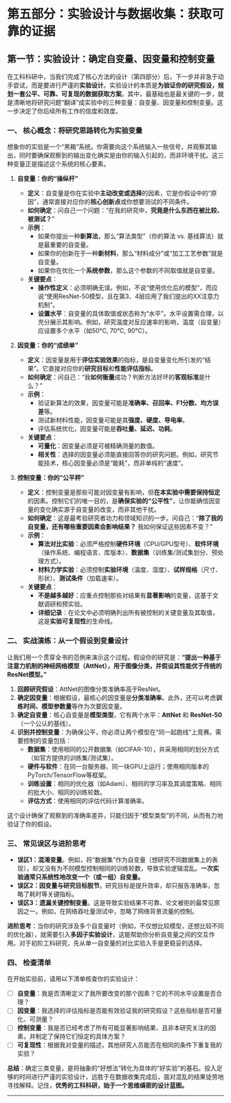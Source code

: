 # 第五部分：实验设计与数据收集：获取可靠的证据

## 第一节：实验设计：确定自变量、因变量和控制变量

在工科科研中，当我们完成了核心方法的设计（第四部分）后，下一步并非急于动手尝试，而是要进行严谨的**实验设计**。实验设计的本质是**为验证你的研究假设，规划一套公平、可靠、可复现的数据获取方案**。其中，最基础也是最关键的一步，就是清晰地将研究问题“翻译”成实验中的三种变量：自变量、因变量和控制变量。这一步决定了你后续所有工作的信度和效度。

### 一、 核心概念：将研究思路转化为实验变量

想象你的实验是一个“黑箱”系统。你需要向这个系统输入一些信号，并观察其输出，同时要确保观察到的输出变化确实是由你的输入引起的，而非环境干扰。这三种变量正是描述这个系统的核心要素。

1. **自变量：你的“操纵杆”**

    * **定义**：自变量是你在实验中**主动改变或选择**的因素，它是你假设中的“原因”，通常直接对应你的**核心创新点**或你想要测试的不同条件。
    * **如何确定**：问自己一个问题：“在我的研究中，**究竟是什么东西在被比较、被测试？**”
    * **示例**：
        * 如果你提出一种**新算法**，那么“算法类型”（你的算法 vs. 基线算法）就是最重要的自变量。
        * 如果你的创新在于一种**新材料**，那么“材料成分”或“加工工艺参数”就是自变量。
        * 如果你在优化一个**系统参数**，那么这个参数的不同取值就是自变量。
    * **关键要点**：
        * **操作性定义**：必须明确无误。例如，不说“使用优化后的模型”，而应说“使用ResNet-50模型，且在第3、4层应用了我们提出的XX注意力机制”。
        * **设置水平**：自变量的具体取值或状态称为“水平”。水平设置需合理，以充分展示其影响。例如，研究温度对反应速率的影响，温度（自变量）应设置多个水平（如50°C, 70°C, 90°C）。

2. **因变量：你的“成绩单”**

    * **定义**：因变量是用于**评估实验效果**的指标，是自变量变化所引发的“结果”。它直接对应你的**研究目标**和**性能评估指标**。
    * **如何确定**：问自己：“我**如何衡量**成功？判断方法好坏的**客观标准**是什么？”
    * **示例**：
        * 验证新算法的效果，因变量可能是**准确率、召回率、F1分数、均方误差**等。
        * 测试新材料性能，因变量可能是其**强度、硬度、导电率**。
        * 评估系统优化，因变量可能是**吞吐量、延迟、功耗**。
    * **关键要点**：
        * **可量化**：因变量必须是可被精确测量的数值。
        * **相关性**：选择的因变量必须能直接回答你的研究问题。例如，研究节能技术，核心因变量必须是“能耗”，而非单纯的“速度”。

3. **控制变量：你的“公平秤”**

    * **定义**：控制变量是那些可能对因变量有影响，但**在本实验中需要保持恒定**的因素。控制它们的唯一目的，是**确保实验的“公平性”**，让你能确信因变量的变化确实源于自变量的改变，而非其他干扰。
    * **如何确定**：这是最考验研究者功力和领域知识的一步。问自己：“**除了我的自变量，还有哪些重要因素会影响结果？** 我如何保证这些因素不变？”
    * **示例**：
        * **算法对比实验**：必须严格控制**硬件环境**（CPU/GPU型号）、**软件环境**（操作系统、编程语言、库版本）、**数据集**（训练集/测试集划分、预处理方式）。
        * **材料力学实验**：必须控制**实验环境**（温度、湿度）、**试样规格**（尺寸、形状）、**测试条件**（加载速率）。
    * **关键要点**：
        * **不是越多越好**：应重点控制那些对结果有**显著影响**的变量，这基于文献调研和预实验。
        * **详细记录**：在论文中必须明确列出所有被控制的关键变量及其取值，这是**实验可复现性**的生命线。

### 二、 实战演练：从一个假设到变量设计

让我们用一个贯穿全书的范例来演示这个过程。假设你的研究是：**“提出一种基于注意力机制的神经网络模型（AttNet），用于图像分类，并假设其性能优于传统的ResNet模型。”**

1. **回顾研究假设**：AttNet的图像分类准确率高于ResNet。
2. **确定因变量**：根据假设，最核心的因变量是**分类准确率**。此外，还可以考虑**训练时间、模型参数量**等作为次要因变量。
3. **确定自变量**：核心自变量是**模型类型**，它有两个水平：**AttNet** 和 **ResNet-50**（一个公认的基线）。
4. **识别并控制变量**：为确保公平，你必须让两个模型在“同一起跑线”上竞赛。需要控制的变量包括：
    * **数据集**：使用相同的公开数据集（如CIFAR-10），并采用相同的划分方式（如官方提供的训练集/测试集）。
    * **硬件与软件**：在同一台服务器、同一块GPU上运行；使用相同版本的PyTorch/TensorFlow等框架。
    * **训练设置**：相同的优化器（如Adam）、相同的学习率及其调度策略、相同的批大小、相同的训练轮数。
    * **评估方式**：使用相同的评估代码计算准确率。

这个设计确保了观察到的准确率差异，只能归因于“模型类型”的不同，从而有力地验证了你的假设。

### 三、 常见误区与进阶思考

* **误区1：混淆变量**。例如，将“数据集”作为自变量（想研究不同数据集上的表现），却又没有为不同模型控制相同的训练轮数，导致实验逻辑混乱。**一次实验通常只系统性地改变一个（或一组）自变量。**
* **误区2：因变量与研究目标脱节**。研究目标是提升效率，却只报告准确率，忽略了耗时等关键指标。
* **误区3：遗漏关键控制变量**。这是导致实验结果不可靠、论文被拒的最常见原因之一。例如，在网络吞吐量测试中，忽略了网络背景流量的控制。

**进阶思考**：当你的研究涉及多个自变量时（例如，不仅想比较模型，还想比较不同的优化器），就需要引入**多因子实验设计**，这能帮助你分析自变量之间的交互作用。对于初阶工科研究，先从单一自变量的对比实验入手是更稳妥的选择。

### 四、 检查清单

在开始实验前，请用以下清单核查你的实验设计：

* [ ] **自变量**：我是否清晰定义了我所要改变的那个因素？它的不同水平设置是否合理？
* [ ] **因变量**：我选择的评估指标是否能有效验证我的研究假设？这些指标是否可量化、可测量？
* [ ] **控制变量**：我是否已经考虑了所有可能显著影响结果、且非本研究关注的因素，并制定了保持它们恒定的具体方案？
* [ ] **可复现性**：根据我对变量的描述，其他研究人员能否在相同的条件下重复我的实验？

**总结**：确定三类变量，是将抽象的“好想法”转化为具体的“好实验”的基石。投入足够的时间进行严谨的实验设计，远胜于在数据收集完成后，面对混乱的结果徒劳地寻找解释。记住，**优秀的工科科研，始于一个思维缜密的设计蓝图。**

---
